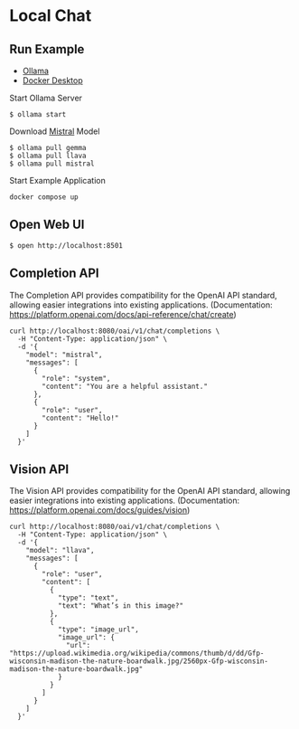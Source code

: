 
# Local Chat

## Run Example

- [Ollama](https://ollama.ai)
- [Docker Desktop](https://www.docker.com/products/docker-desktop/)

Start Ollama Server

```shell
$ ollama start
```

Download [Mistral](https://mistral.ai) Model

```shell
$ ollama pull gemma
$ ollama pull llava
$ ollama pull mistral
```

Start Example Application

```shell
docker compose up
```

## Open Web UI

```shell
$ open http://localhost:8501
```

## Completion API

The Completion API provides compatibility for the OpenAI API standard, allowing easier integrations into existing applications. (Documentation: https://platform.openai.com/docs/api-reference/chat/create)

```shell
curl http://localhost:8080/oai/v1/chat/completions \
  -H "Content-Type: application/json" \
  -d '{
    "model": "mistral",
    "messages": [
      {
        "role": "system",
        "content": "You are a helpful assistant."
      },
      {
        "role": "user",
        "content": "Hello!"
      }
    ]
  }'
```

## Vision API

The Vision API provides compatibility for the OpenAI API standard, allowing easier integrations into existing applications. (Documentation: https://platform.openai.com/docs/guides/vision)

```shell
curl http://localhost:8080/oai/v1/chat/completions \
  -H "Content-Type: application/json" \
  -d '{
    "model": "llava",
    "messages": [
      {
        "role": "user",
        "content": [
          {
            "type": "text",
            "text": "What’s in this image?"
          },
          {
            "type": "image_url",
            "image_url": {
              "url": "https://upload.wikimedia.org/wikipedia/commons/thumb/d/dd/Gfp-wisconsin-madison-the-nature-boardwalk.jpg/2560px-Gfp-wisconsin-madison-the-nature-boardwalk.jpg"
            }
          }
        ]
      }
    ]
  }'
```